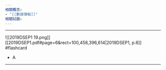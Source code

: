 ```yaml
---
相關概念: 
- "[[數據傳輸]]"
相關試題:
---
```


---
![[2019DSEP1 19.png]]
[[2019DSEP1.pdf#page=6&rect=100,458,396,614|2019DSEP1, p.6]]
 #flashcard 
- A
---
<!--ID: 1730941138720-->
